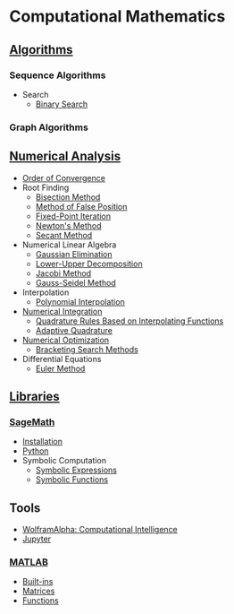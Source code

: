 # Computational Mathematics
## [Algorithms](Algorithms/README.md)
### Sequence Algorithms
- Search
  - [Binary Search](Algorithms/Sequences/Search/Binary%20Search.md)

### Graph Algorithms

## [Numerical Analysis](Numerical%20Analysis/README.md)
- [Order of Convergence](Numerical%20Analysis/Order%20of%20Convergence.md)
- Root Finding
  - [Bisection Method](Numerical%20Analysis/Root%20Finding/Bisection%20Method.md)
  - [Method of False Position](Numerical%20Analysis/Root%20Finding/Method%20of%20False%20Position.md)
  - [Fixed-Point Iteration](Numerical%20Analysis/Root%20Finding/Fixed-Point%20Iteration.md)
  - [Newton's Method](Numerical%20Analysis/Root%20Finding/Newton's%20Method.md)
  - [Secant Method](Numerical%20Analysis/Root%20Finding/Secant%20Method.md)
- Numerical Linear Algebra
  - [Gaussian Elimination](Numerical%20Analysis/Numerical%20Linear%20Algebra/Gaussian%20Elimination.md)
  - [Lower-Upper Decomposition](Numerical%20Analysis/Numerical%20Linear%20Algebra/Lower-Upper%20Decomposition.md)
  - [Jacobi Method](Numerical%20Analysis/Numerical%20Linear%20Algebra/Jacobi%20Method.md)
  - [Gauss-Seidel Method](Numerical%20Analysis/Numerical%20Linear%20Algebra/Gauss-Seidel%20Method.md)
- Interpolation
  - [Polynomial Interpolation](Numerical%20Analysis/Interpolation/Polynomial%20Interpolation.md)
- [Numerical Integration](Numerical%20Analysis/Numerical%20Integration/README.md)
  - [Quadrature Rules Based on Interpolating Functions](Numerical%20Analysis/Numerical%20Integration/Interpolating.md)
  - [Adaptive Quadrature](Numerical%20Analysis/Numerical%20Integration/Adaptive%20Quadrature.md)
- [Numerical Optimization](Numerical%20Analysis/Numerical%20Optimization/README.md)
  - [Bracketing Search Methods](Numerical%20Analysis/Numerical%20Optimization/Bracketing%20Search%20Methods.md)
- Differential Equations
  - [Euler Method](Numerical%20Analysis/Differential%20Equations/Euler%20Method.md)

## [Libraries](Libraries/README.md)
### [SageMath](Libraries/SageMath/README.md)
- [Installation](Libraries/SageMath/Installation.md)
- [Python](Libraries/SageMath/Python.md)
- Symbolic Computation
  - [Symbolic Expressions](Libraries/SageMath/Symbolic/Expressions.md)
  - [Symbolic Functions](Libraries/SageMath/Symbolic/Functions.md)

## Tools
- [WolframAlpha: Computational Intelligence](https://www.wolframalpha.com/)
- [Jupyter](https://jupyter.org/)

### [MATLAB](Tools/MATLAB/README.md)
- [Built-ins](Tools/MATLAB/Built-ins.md)
- [Matrices](Tools/MATLAB/Matrices.md)
- [Functions](Tools/MATLAB/Functions.md)